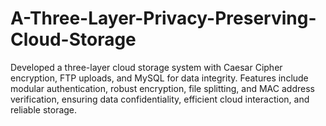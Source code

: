 # A-Three-Layer-Privacy-Preserving-Cloud-Storage
Developed a three-layer cloud storage system with Caesar Cipher encryption, FTP uploads, and MySQL for data integrity. Features include modular authentication, robust encryption, file splitting, and MAC address verification, ensuring data confidentiality, efficient cloud interaction, and reliable storage.
